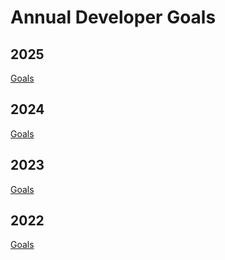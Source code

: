 # Annual Developer Goals

## 2025

[Goals](/2025/goals.md)

## 2024

[Goals](/2024/goals.md)

## 2023

[Goals](/2023/goals.md)

## 2022

[Goals](/2022/goals.md)
